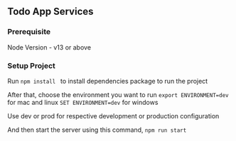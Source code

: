 ## Todo App Services ##

### Prerequisite ###
Node Version - v13 or above

### Setup Project ###

Run ```npm install ``` to install dependencies package to run the project

After that, choose the environment you want to run 
```export ENVIRONMENT=dev``` for mac and linux
```SET ENVIRONMENT=dev``` for windows

Use dev or prod for respective development or production configuration

And then start the server using this command, ```npm run start```
